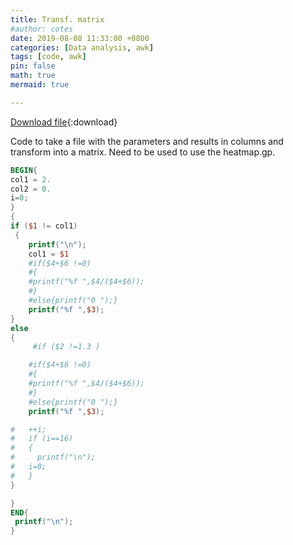 ```yaml
---
title: Transf. matrix
#author: cotes
date: 2019-08-08 11:33:00 +0800
categories: [Data analysis, awk]
tags: [code, awk]
pin: false
math: true
mermaid: true

---
```


[Download file](/files/scripts/data_analysis/transformar_em_matriz.awk){:download}


Code to take a file with the parameters and results in columns and transform into a matrix. Need to be used to use the heatmap.gp.






```awk
BEGIN{
col1 = 2.
col2 = 0.
i=0;
}
{
if ($1 != col1)
 {
	printf("\n");
	col1 = $1
	#if($4+$6 !=0)
	#{
 	#printf("%f ",$4/($4+$6));
	#}
	#else{printf("0 ");} 
	printf("%f ",$3);
}
else 
{
     #if ($2 !=1.3 )

	#if($4+$6 !=0)
	#{
 	#printf("%f ",$4/($4+$6));
	#}
	#else{printf("0 ");} 
	printf("%f ",$3);

#   ++i;
#   if (i==16)
#   {
#	  printf("\n");
#	i=0;
#   }
}

}
END{
 printf("\n");
}
```
